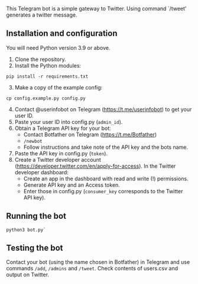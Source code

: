 This Telegram bot is a simple gateway to Twitter. Using command `/tweet'
generates a twitter message.


## Installation and configuration

You will need Python version 3.9 or above.

1. Clone the repository.
2. Install the Python modules:
```
pip install -r requirements.txt
```
3. Make a copy of the example config:
```
cp config.example.py config.py
```
4. Contact @userinfobot on Telegram (https://t.me/userinfobot) to get your user
   ID.
5. Paste your user ID into config.py (`admin_id`).
6. Obtain a Telegram API key for your bot:
    - Contact Botfather on Telegram (https://t.me/Botfather)
    - `/newbot`
    - Follow instructions and take note of the API key and the bots name.
6. Paste the API key in config.py (`token`).
7. Create a Twitter developer account (https://developer.twitter.com/en/apply-for-access).
In the Twitter developer dashboard:
    - Create an app in the dashboard with read and write (!) permissions.
    - Generate API key and an Access token.
    - Enter those in config.py (`consumer_key` corresponds to the Twitter API key).

## Running the bot
```
python3 bot.py`
```

## Testing the bot
Contact your bot (using the name chosen in Botfather) in Telegram and use commands `/add`, `/admins` and `/tweet`.
Check contents of users.csv and output on Twitter.
